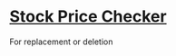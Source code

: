 # [Stock Price Checker](https://freecodecamp.org/learn/information-security/information-security-projects/stock-price-checker)


For replacement or deletion
